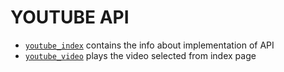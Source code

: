 # YOUTUBE API
- [`youtube_index`](youtube_index.php) contains the info about implementation of API
- [`youtube_video`](youtube_video.php) plays the video selected from index page
